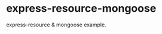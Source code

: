 express-resource-mongoose
==============================================================================

express-resource & mongoose example.


